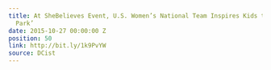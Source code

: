 ```yaml
---
title: At SheBelieves Event, U.S. Women’s National Team Inspires Kids to ‘Find Your
  Park’
date: 2015-10-27 00:00:00 Z
position: 50
link: http://bit.ly/1k9PvYW
source: DCist
---
```


